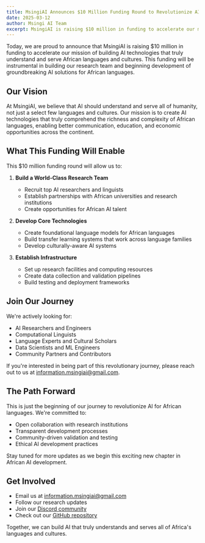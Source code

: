 ```yaml
---
title: MsingiAI Announces $10 Million Funding Round to Revolutionize AI for African Languages
date: 2025-03-12
author: Msingi AI Team
excerpt: MsingiAI is raising $10 million in funding to accelerate our mission of building AI technologies that truly understand and serve African languages and cultures.
---
```


Today, we are proud to announce that MsingiAI is raising $10 million in funding to accelerate our mission of building AI technologies that truly understand and serve African languages and cultures. This funding will be instrumental in building our research team and beginning development of groundbreaking AI solutions for African languages.

## Our Vision

At MsingiAI, we believe that AI should understand and serve all of humanity, not just a select few languages and cultures. Our mission is to create AI technologies that truly comprehend the richness and complexity of African languages, enabling better communication, education, and economic opportunities across the continent.

## What This Funding Will Enable

This $10 million funding round will allow us to:

1. **Build a World-Class Research Team**
   - Recruit top AI researchers and linguists
   - Establish partnerships with African universities and research institutions
   - Create opportunities for African AI talent

2. **Develop Core Technologies**
   - Create foundational language models for African languages
   - Build transfer learning systems that work across language families
   - Develop culturally-aware AI systems

3. **Establish Infrastructure**
   - Set up research facilities and computing resources
   - Create data collection and validation pipelines
   - Build testing and deployment frameworks

## Join Our Journey

We're actively looking for:
- AI Researchers and Engineers
- Computational Linguists
- Language Experts and Cultural Scholars
- Data Scientists and ML Engineers
- Community Partners and Contributors

If you're interested in being part of this revolutionary journey, please reach out to us at [information.msingiai@gmail.com](mailto:information.msingiai@gmail.com).

## The Path Forward

This is just the beginning of our journey to revolutionize AI for African languages. We're committed to:
- Open collaboration with research institutions
- Transparent development processes
- Community-driven validation and testing
- Ethical AI development practices

Stay tuned for more updates as we begin this exciting new chapter in African AI development.

## Get Involved

- Email us at [information.msingiai@gmail.com](mailto:information.msingiai@gmail.com)
- Follow our research updates
- Join our [Discord community](https://discord.gg/2TvwPJpSj6)
- Check out our [GitHub repository](https://github.com/Msingi-AI)

Together, we can build AI that truly understands and serves all of Africa's languages and cultures.
